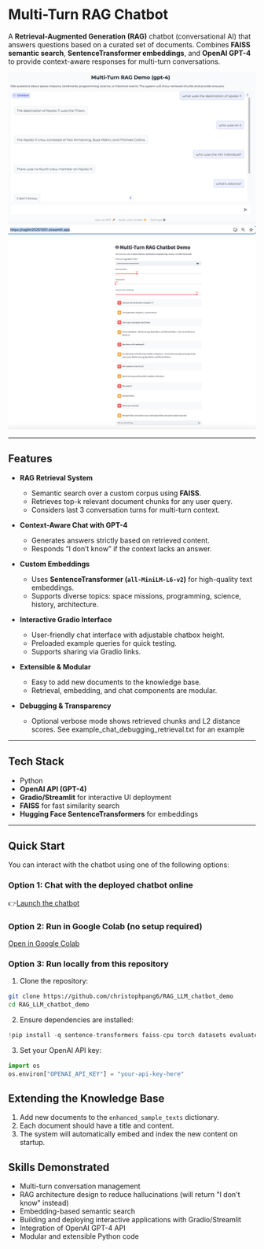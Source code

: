 # Multi-Turn RAG Chatbot

A **Retrieval-Augmented Generation (RAG)** chatbot (conversational AI) that answers questions based on a curated set of documents. Combines **FAISS semantic search**, **SentenceTransformer embeddings**, and **OpenAI GPT-4** to provide context-aware responses for multi-turn conversations.

![Multi-Turn RAG Demo with gradio chat UI](multi-turn_RAG_demo.png)
![Multi-Turn RAG Demo with Streamlit chat UI](rag_llm_streamlit.png)


---

## Features

- **RAG Retrieval System**  
  - Semantic search over a custom corpus using **FAISS**.  
  - Retrieves top-k relevant document chunks for any user query.  
  - Considers last 3 conversation turns for multi-turn context.

- **Context-Aware Chat with GPT-4**  
  - Generates answers strictly based on retrieved content.  
  - Responds “I don’t know” if the context lacks an answer.  

- **Custom Embeddings**  
  - Uses **SentenceTransformer (`all-MiniLM-L6-v2`)** for high-quality text embeddings.  
  - Supports diverse topics: space missions, programming, science, history, architecture.  

- **Interactive Gradio Interface**  
  - User-friendly chat interface with adjustable chatbox height.  
  - Preloaded example queries for quick testing.  
  - Supports sharing via Gradio links.  

- **Extensible & Modular**  
  - Easy to add new documents to the knowledge base.  
  - Retrieval, embedding, and chat components are modular.  

- **Debugging & Transparency**  
  - Optional verbose mode shows retrieved chunks and L2 distance scores. See example_chat_debugging_retrieval.txt for an example

---

## Tech Stack

- Python  
- **OpenAI API (GPT-4)**  
- **Gradio/Streamlit** for interactive UI deployment
- **FAISS** for fast similarity search  
- **Hugging Face SentenceTransformers** for embeddings  

---

## Quick Start

You can interact with the chatbot using one of the following options:

### Option 1: Chat with the deployed chatbot online
👉[Launch the chatbot](https://ragllm20251001.streamlit.app/)

### Option 2: Run in Google Colab (no setup required)
[Open in Google Colab](https://colab.research.google.com/drive/1aetVpiI01FlGcQmJQE32crX949Ft0qi0?usp=sharing)

### Option 3: Run locally from this repository
1. Clone the repository:

```bash
git clone https://github.com/christophpang6/RAG_LLM_chatbot_demo
cd RAG_LLM_chatbot_demo
```

2. Ensure dependencies are installed:

```python
!pip install -q sentence-transformers faiss-cpu torch datasets evaluate rouge-score openai gradio
```
3. Set your OpenAI API key:

```python
import os
os.environ["OPENAI_API_KEY"] = "your-api-key-here"
```

## Extending the Knowledge Base

1. Add new documents to the `enhanced_sample_texts` dictionary.  
2. Each document should have a title and content.  
3. The system will automatically embed and index the new content on startup.  


## Skills Demonstrated

- Multi-turn conversation management  
- RAG architecture design to reduce hallucinations (will return "I don't know" instead)
- Embedding-based semantic search  
- Building and deploying interactive applications with Gradio/Streamlit
- Integration of OpenAI GPT-4 API  
- Modular and extensible Python code  
